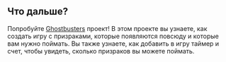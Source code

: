 ## Что дальше?

Попробуйте [Ghostbusters](https://projects.raspberrypi.org/en/projects/ghostbusters) проект! В этом проекте вы узнаете, как создать игру с призраками, которые появляются повсюду и которые вам нужно поймать. Вы также узнаете, как добавить в игру таймер и счет, чтобы увидеть, сколько призраков вы можете поймать.